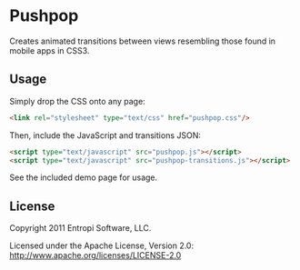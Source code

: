 Pushpop
=======

Creates animated transitions between views resembling those found in mobile apps in CSS3.

Usage
-----

Simply drop the CSS onto any page:

``` html
<link rel="stylesheet" type="text/css" href="pushpop.css"/>
```

Then, include the JavaScript and transitions JSON:

``` html
<script type="text/javascript" src="pushpop.js"></script>
<script type="text/javascript" src="pushpop-transitions.js"></script>
```

See the included demo page for usage.

License
---------------------

Copyright 2011 Entropi Software, LLC.

Licensed under the Apache License, Version 2.0: http://www.apache.org/licenses/LICENSE-2.0
